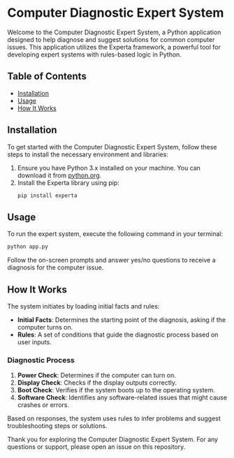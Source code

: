 
# Computer Diagnostic Expert System

Welcome to the Computer Diagnostic Expert System, a Python application designed to help diagnose and suggest solutions for common computer issues. This application utilizes the Experta framework, a powerful tool for developing expert systems with rules-based logic in Python.

## Table of Contents

- [Installation](#installation)
- [Usage](#usage)
- [How It Works](#how-it-works)

## Installation

To get started with the Computer Diagnostic Expert System, follow these steps to install the necessary environment and libraries:

1. Ensure you have Python 3.x installed on your machine. You can download it from [python.org](https://www.python.org/downloads/).
2. Install the Experta library using pip:
   ```bash
   pip install experta
   ```

## Usage

To run the expert system, execute the following command in your terminal:

```bash
python app.py
```

Follow the on-screen prompts and answer yes/no questions to receive a diagnosis for the computer issue.

## How It Works

The system initiates by loading initial facts and rules:
- **Initial Facts**: Determines the starting point of the diagnosis, asking if the computer turns on.
- **Rules**: A set of conditions that guide the diagnostic process based on user inputs.

### Diagnostic Process

1. **Power Check**: Determines if the computer can turn on.
2. **Display Check**: Checks if the display outputs correctly.
3. **Boot Check**: Verifies if the system boots up to the operating system.
4. **Software Check**: Identifies any software-related issues that might cause crashes or errors.

Based on responses, the system uses rules to infer problems and suggest troubleshooting steps or solutions.

Thank you for exploring the Computer Diagnostic Expert System. For any questions or support, please open an issue on this repository.

